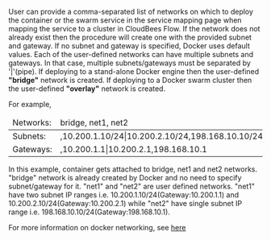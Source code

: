 <p>
User can provide a comma-separated list of networks on which to deploy the container or the swarm service in the service mapping page when mapping the service to a cluster in CloudBees Flow. If the network does not already exist then the procedure will create one with the provided subnet and gateway. If no subnet and gateway is specified, Docker uses default values. Each of the user-defined networks can have multiple subnets and gateways. In that case, multiple subnets/gateways must be separated by '|'(pipe). If deploying to a stand-alone Docker engine then the user-defined <b>"bridge"</b> network is created.  If deploying to a Docker swarm cluster then the user-defined <b>"overlay"</b> network is created.
</p>
<p>
For example,
<table class="grid">
<thead>
    <tr>
        <td>Networks:</td>
        <td>bridge, net1, net2</td>
    </tr>
</thead>
<tbody>
    <tr>
        <td>Subnets:</td>
        <td>,10.200.1.10/24|10.200.2.10/24,198.168.10.10/24</td>
    </tr>
    <tr>
        <td>Gateways:</td>
        <td>,10.200.1.1|10.200.2.1,198.168.10.1</td>
    </tr>
</tbody>
</table>
In this example, container gets attached to bridge, net1 and net2 networks. "bridge" network is already created by Docker and no need to specify subnet/gateway for it. "net1" and "net2" are user defined networks. "net1" have two subnet IP ranges i.e. 10.200.1.10/24(Gateway:10.200.1.1) and 10.200.2.10/24(Gateway:10.200.2.1) while "net2" have single subnet IP range i.e. 198.168.10.10/24(Gateway:198.168.10.1).
</p>
<p>
For more information on docker networking, see <a href="https://docs.docker.com/engine/userguide/networking/">here</a>
</p>
